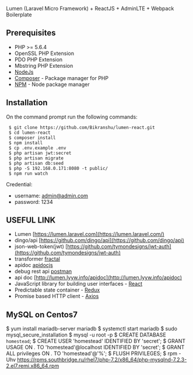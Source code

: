 Lumen (Laravel Micro Framework) + ReactJS + AdminLTE + Webpack Boilerplate

## Prerequisites

- PHP >= 5.6.4
- OpenSSL PHP Extension
- PDO PHP Extension
- Mbstring PHP Extension
- [NodeJs](https://nodejs.org/en/)
- [Composer](https://getcomposer.org/download/) - Package manager for PHP
- [NPM](https://npmjs.org/) - Node package manager


## Installation
On the command prompt run the following commands:
```
 $ git clone https://github.com/Bikranshu/lumen-react.git
 $ cd lumen-react
 $ composer install
 $ npm install
 $ cp .env.example .env
 $ php artisan jwt:secret
 $ php artisan migrate
 $ php artisan db:seed
 $ php -S 192.168.0.171:8080 -t public/
 $ npm run watch
```
Credential:
- username: admin@admin.com
- password: 1234

## USEFUL LINK
- Lumen [https://lumen.laravel.com](https://lumen.laravel.com/)
- dingo/api [https://github.com/dingo/api](https://github.com/dingo/api)
- json-web-token(jwt) [https://github.com/tymondesigns/jwt-auth](https://github.com/tymondesigns/jwt-auth)
- transformer [fractal](http://fractal.thephpleague.com/)
- apidoc [apidocjs](http://apidocjs.com/)
- debug rest api [postman](https://chrome.google.com/webstore/detail/postman/fhbjgbiflinjbdggehcddcbncdddomop?hl=en)
- api doc [http://lumen.lyyw.info/apidoc](http://lumen.lyyw.info/apidoc)
- JavaScript library for building user interfaces - [React](https://facebook.github.io/react/)
- Predictable state container - [Redux](http://redux.js.org/)
- Promise based HTTP client - [Axios](https://github.com/mzabriskie/axios)

## MySQL on Centos7
$ yum install mariadb-server mariadb
$ systemctl start mariadb
$ sudo mysql_secure_installation
$ mysql -u root -p
$ CREATE DATABASE `homestead`;
$ CREATE USER 'homestead' IDENTIFIED BY 'secret';
$ GRANT USAGE ON *.* TO 'homestead'@localhost IDENTIFIED BY 'secret';
$ GRANT ALL privileges ON *.* TO 'homestead'@'%';
$ FLUSH PRIVILEGES;
$ rpm -Uhv https://rpms.southbridge.ru/rhel7/php-7.2/x86_64/php-mysqlnd-7.2.3-2.el7.remi.x86_64.rpm